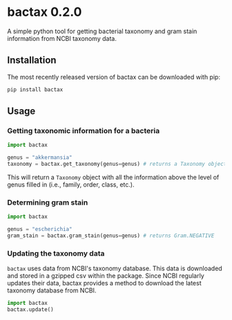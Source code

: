 # bactax 0.2.0

A simple python tool for getting bacterial taxonomy and gram stain information
from NCBI taxonomy data.

## Installation

The most recently released version of bactax can be downloaded with pip:

```sh
pip install bactax
```

## Usage

### Getting taxonomic information for a bacteria

```python
import bactax

genus = "akkermansia"
taxonomy = bactax.get_taxonomy(genus=genus) # returns a Taxonomy object
```

This will return a `Taxonomy` object with all the information above the level of
genus filled in (i.e., family, order, class, etc.).

### Determining gram stain

```python
import bactax

genus = "escherichia"
gram_stain = bactax.gram_stain(genus=genus) # returns Gram.NEGATIVE
```

### Updating the taxonomy data

`bactax` uses data from NCBI's taxonomy database. This data is downloaded and
stored in a gzipped csv within the package. Since NCBI regularly updates their
data, bactax provides a method to download the latest taxonomy database from
NCBI.

```python
import bactax
bactax.update()
```
